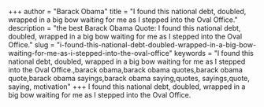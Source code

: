 +++
author = "Barack Obama"
title = "I found this national debt, doubled, wrapped in a big bow waiting for me as I stepped into the Oval Office."
description = "the best Barack Obama Quote: I found this national debt, doubled, wrapped in a big bow waiting for me as I stepped into the Oval Office."
slug = "i-found-this-national-debt-doubled-wrapped-in-a-big-bow-waiting-for-me-as-i-stepped-into-the-oval-office"
keywords = "I found this national debt, doubled, wrapped in a big bow waiting for me as I stepped into the Oval Office.,barack obama,barack obama quotes,barack obama quote,barack obama sayings,barack obama saying,quotes, sayings,quote, saying, motivation"
+++
I found this national debt, doubled, wrapped in a big bow waiting for me as I stepped into the Oval Office.
